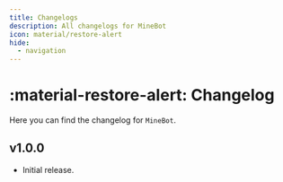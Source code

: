 ```yaml
---
title: Changelogs
description: All changelogs for MineBot
icon: material/restore-alert
hide:
  - navigation
---
```


# :material-restore-alert: Changelog

Here you can find the changelog for `MineBot`.

## v1.0.0
- Initial release.